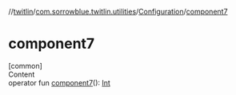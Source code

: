 //[twitlin](../../index.md)/[com.sorrowblue.twitlin.utilities](../index.md)/[Configuration](index.md)/[component7](component7.md)



# component7  
[common]  
Content  
operator fun [component7](component7.md)(): [Int](https://kotlinlang.org/api/latest/jvm/stdlib/kotlin/-int/index.html)  



